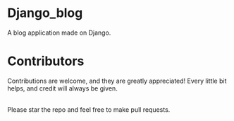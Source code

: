 # Django_blog

A blog application made on Django.

# Contributors
Contributions are welcome, and they are greatly appreciated! Every little bit helps, and credit will always be given.<br/><br/>

Please star the repo and feel free to make pull requests. <br/><br/>

